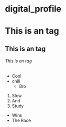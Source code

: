 # digital_profile

# This is an <Business> tag
## This is an <System> tag
###### This is an <Official> tag

* Cool
* chill
  * Bro

1. Slow
2. And
3. Study
 * Wins
 * The Race
